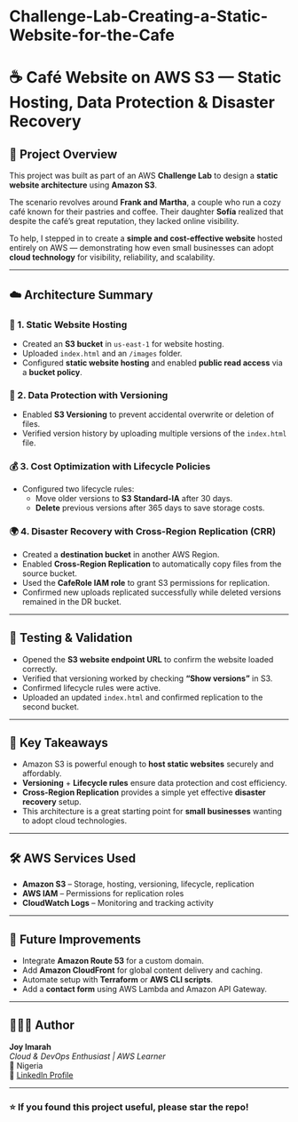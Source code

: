 # Challenge-Lab-Creating-a-Static-Website-for-the-Cafe

# ☕ Café Website on AWS S3 — Static Hosting, Data Protection & Disaster Recovery

## 📖 Project Overview
This project was built as part of an AWS **Challenge Lab** to design a **static website architecture** using **Amazon S3**.  

The scenario revolves around **Frank and Martha**, a couple who run a cozy café known for their pastries and coffee. Their daughter **Sofía** realized that despite the café’s great reputation, they lacked online visibility.  

To help, I stepped in to create a **simple and cost-effective website** hosted entirely on AWS — demonstrating how even small businesses can adopt **cloud technology** for visibility, reliability, and scalability.

---

## ☁️ Architecture Summary

### 🧩 1. Static Website Hosting
- Created an **S3 bucket** in `us-east-1` for website hosting.
- Uploaded `index.html` and an `/images` folder.
- Configured **static website hosting** and enabled **public read access** via a **bucket policy**.
  

### 🔐 2. Data Protection with Versioning
- Enabled **S3 Versioning** to prevent accidental overwrite or deletion of files.
- Verified version history by uploading multiple versions of the `index.html` file.

### 💰 3. Cost Optimization with Lifecycle Policies
- Configured two lifecycle rules:
  - Move older versions to **S3 Standard-IA** after 30 days.
  - **Delete** previous versions after 365 days to save storage costs.

### 🌍 4. Disaster Recovery with Cross-Region Replication (CRR)
- Created a **destination bucket** in another AWS Region.
- Enabled **Cross-Region Replication** to automatically copy files from the source bucket.
- Used the **CafeRole IAM role** to grant S3 permissions for replication.
- Confirmed new uploads replicated successfully while deleted versions remained in the DR bucket.

---

## 🧪 Testing & Validation
- Opened the **S3 website endpoint URL** to confirm the website loaded correctly.
- Verified that versioning worked by checking **“Show versions”** in S3.
- Confirmed lifecycle rules were active.
- Uploaded an updated `index.html` and confirmed replication to the second bucket.

---

## 🧠 Key Takeaways
- Amazon S3 is powerful enough to **host static websites** securely and affordably.
- **Versioning** + **Lifecycle rules** ensure data protection and cost efficiency.
- **Cross-Region Replication** provides a simple yet effective **disaster recovery** setup.
- This architecture is a great starting point for **small businesses** wanting to adopt cloud technologies.

---

## 🛠️ AWS Services Used
- **Amazon S3** – Storage, hosting, versioning, lifecycle, replication  
- **AWS IAM** – Permissions for replication roles  
- **CloudWatch Logs** – Monitoring and tracking activity  

---

## 🚀 Future Improvements
- Integrate **Amazon Route 53** for a custom domain.
- Add **Amazon CloudFront** for global content delivery and caching.
- Automate setup with **Terraform** or **AWS CLI scripts**.
- Add a **contact form** using AWS Lambda and Amazon API Gateway.

---

## 👩🏽‍💻 Author
**Joy Imarah**  
_Cloud & DevOps Enthusiast | AWS Learner_  
📍 Nigeria  
🔗 [LinkedIn Profile](https://www.linkedin.com/in/joy-imarah-382b06260)  

---

### ⭐ If you found this project useful, please star the repo!

